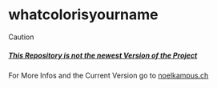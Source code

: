 # whatcolorisyourname

> [!CAUTION]
> ##### <u>This Repository is not the newest Version of the Project</u>
> 
> For More Infos and the Current Version go to [noelkampus.ch](https://noelkampus.ch/whatcolorisyourname-project)
